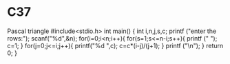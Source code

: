 # C37
Pascal triangle 
#include<stdio.h>
int main()
{
 int i,n,j,s,c;
 printf ("enter the rows:");
 scanf("%d",&n);
 for(i=0;i<n;i++){
 for(s=1;s<=n-i;s++){
 printf (" ");
 c=1;
 }
 for(j=0;j<=i;j++){
 printf("%d ",c);
 c=c*(i-j)/(j+1);
 }
 printf ("\n");
 }
 return 0;
 }
 
 
